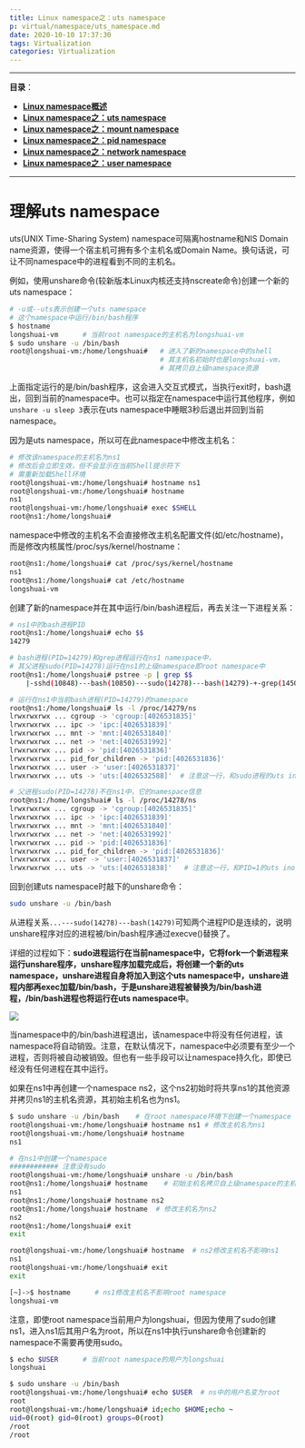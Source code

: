 ```yaml
---
title: Linux namespace之：uts namespace
p: virtual/namespace/uts_namespace.md
date: 2020-10-10 17:37:30
tags: Virtualization
categories: Virtualization
---
```


--------

**目录**：  
- **[Linux namespace概述](/virtual/namespace/ns_overview)**  
- **[Linux namespace之：uts namespace](/virtual/namespace/uts_namespace)**  
- **[Linux namespace之：mount namespace](/virtual/namespace/mount_namespace)**  
- **[Linux namespace之：pid namespace](/virtual/namespace/pid_namespace)**  
- **[Linux namespace之：network namespace](/virtual/namespace/network_namespace)**  
- **[Linux namespace之：user namespace](/virtual/namespace/user_namespace)**  

--------

# 理解uts namespace

uts(UNIX Time-Sharing System) namespace可隔离hostname和NIS Domain name资源，使得一个宿主机可拥有多个主机名或Domain Name。换句话说，可让不同namespace中的进程看到不同的主机名。

例如，使用unshare命令(较新版本Linux内核还支持nscreate命令)创建一个新的uts namespace：
```bash
# -u或--uts表示创建一个uts namespace
# 这个namespace中运行/bin/bash程序
$ hostname
longshuai-vm      # 当前root namespace的主机名为longshuai-vm
$ sudo unshare -u /bin/bash
root@longshuai-vm:/home/longshuai#   # 进入了新的namespace中的shell
                                     # 其主机名初始时也是longshuai-vm，
                                     # 其拷贝自上级namespace资源
```

上面指定运行的是/bin/bash程序，这会进入交互式模式，当执行exit时，bash退出，回到当前的namespace中。也可以指定在namespace中运行其他程序，例如`unshare -u sleep 3`表示在uts namespace中睡眠3秒后退出并回到当前namespace。

因为是uts namespace，所以可在此namespace中修改主机名：

```bash
# 修改该namespace的主机名为ns1
# 修改后会立即生效，但不会显示在当前Shell提示符下
# 需重新加载Shell环境
root@longshuai-vm:/home/longshuai# hostname ns1
root@longshuai-vm:/home/longshuai# hostname
ns1
root@longshuai-vm:/home/longshuai# exec $SHELL
root@ns1:/home/longshuai#
```

namespace中修改的主机名不会直接修改主机名配置文件(如/etc/hostname)，而是修改内核属性/proc/sys/kernel/hostname：
```bash
root@ns1:/home/longshuai# cat /proc/sys/kernel/hostname
ns1
root@ns1:/home/longshuai# cat /etc/hostname 
longshuai-vm
```

<a name="process_relationship"></a>

创建了新的namespace并在其中运行/bin/bash进程后，再去关注一下进程关系：

```bash
# ns1中的bash进程PID
root@ns1:/home/longshuai# echo $$
14279

# bash进程(PID=14279)和grep进程运行在ns1 namespace中，
# 其父进程sudo(PID=14278)运行在ns1的上级namespace即root namespace中
root@ns1:/home/longshuai# pstree -p | grep $$
    |-sshd(10848)---bash(10850)---sudo(14278)---bash(14279)-+-grep(14506)

# 运行在ns1中当前bash进程(PID=14279)的namespace
root@ns1:/home/longshuai# ls -l /proc/14279/ns
lrwxrwxrwx ... cgroup -> 'cgroup:[4026531835]'
lrwxrwxrwx ... ipc -> 'ipc:[4026531839]'
lrwxrwxrwx ... mnt -> 'mnt:[4026531840]'
lrwxrwxrwx ... net -> 'net:[4026531992]'
lrwxrwxrwx ... pid -> 'pid:[4026531836]'
lrwxrwxrwx ... pid_for_children -> 'pid:[4026531836]'
lrwxrwxrwx ... user -> 'user:[4026531837]'
lrwxrwxrwx ... uts -> 'uts:[4026532588]'  # 注意这一行，和sudo进程的uts inode不同

# 父进程sudo(PID=14278)不在ns1中，它的namespace信息
root@ns1:/home/longshuai# ls -l /proc/14278/ns
lrwxrwxrwx ... cgroup -> 'cgroup:[4026531835]'
lrwxrwxrwx ... ipc -> 'ipc:[4026531839]'
lrwxrwxrwx ... mnt -> 'mnt:[4026531840]'
lrwxrwxrwx ... net -> 'net:[4026531992]'
lrwxrwxrwx ... pid -> 'pid:[4026531836]'
lrwxrwxrwx ... pid_for_children -> 'pid:[4026531836]'
lrwxrwxrwx ... user -> 'user:[4026531837]'
lrwxrwxrwx ... uts -> 'uts:[4026531838]'   # 注意这一行，和PID=1的uts inode相同
```

回到创建uts namespace时敲下的unshare命令：
```bash
sudo unshare -u /bin/bash
```
从进程关系`...---sudo(14278)---bash(14279)`可知两个进程PID是连续的，说明unshare程序对应的进程被/bin/bash程序通过execve()替换了。

详细的过程如下：**sudo进程运行在当前namespace中，它将fork一个新进程来运行unshare程序，unshare程序加载完成后，将创建一个新的uts namespace，unshare进程自身将加入到这个uts namespace中，unshare进程内部再exec加载/bin/bash，于是unshare进程被替换为/bin/bash进程，/bin/bash进程也将运行在uts namespace中**。

![](/img/virtual/2020_09_01_1598952844257.png)

当namespace中的/bin/bash进程退出，该namespace中将没有任何进程，该namespace将自动销毁。注意，在默认情况下，namespace中必须要有至少一个进程，否则将被自动被销毁。但也有一些手段可以让namespace持久化，即使已经没有任何进程在其中运行。

如果在ns1中再创建一个namespace ns2，这个ns2初始时将共享ns1的其他资源并拷贝ns1的主机名资源，其初始主机名也为ns1。

```bash
$ sudo unshare -u /bin/bash    # 在root namespace环境下创建一个namespace
root@longshuai-vm:/home/longshuai# hostname ns1 # 修改主机名为ns1
root@longshuai-vm:/home/longshuai# hostname
ns1

# 在ns1中创建一个namespace
############ 注意没有sudo
root@longshuai-vm:/home/longshuai# unshare -u /bin/bash 
root@ns1:/home/longshuai# hostname    # 初始主机名拷贝自上级namespace的主机名ns1
ns1
root@ns1:/home/longshuai# hostname ns2
root@ns1:/home/longshuai# hostname  # 修改主机名为ns2
ns2
root@ns1:/home/longshuai# exit
exit

root@longshuai-vm:/home/longshuai# hostname  # ns2修改主机名不影响ns1
ns1
root@longshuai-vm:/home/longshuai# exit
exit

[~]->$ hostname      # ns1修改主机名不影响root namespace
longshuai-vm
```

注意，即使root namespace当前用户为longshuai，但因为使用了sudo创建ns1，进入ns1后其用户名为root，所以在ns1中执行unshare命令创建新的namespace不需要再使用sudo。

```bash
$ echo $USER      # 当前root namespace的用户为longshuai
longshuai

$ sudo unshare -u /bin/bash
root@longshuai-vm:/home/longshuai# echo $USER  # ns中的用户名变为root
root
root@longshuai-vm:/home/longshuai# id;echo $HOME;echo ~
uid=0(root) gid=0(root) groups=0(root)
/root
/root
```




